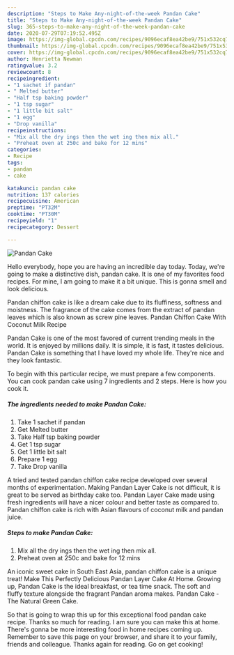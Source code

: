```yaml
---
description: "Steps to Make Any-night-of-the-week Pandan Cake"
title: "Steps to Make Any-night-of-the-week Pandan Cake"
slug: 365-steps-to-make-any-night-of-the-week-pandan-cake
date: 2020-07-29T07:19:52.495Z
image: https://img-global.cpcdn.com/recipes/9096ecaf8ea42be9/751x532cq70/pandan-cake-recipe-main-photo.jpg
thumbnail: https://img-global.cpcdn.com/recipes/9096ecaf8ea42be9/751x532cq70/pandan-cake-recipe-main-photo.jpg
cover: https://img-global.cpcdn.com/recipes/9096ecaf8ea42be9/751x532cq70/pandan-cake-recipe-main-photo.jpg
author: Henrietta Newman
ratingvalue: 3.2
reviewcount: 8
recipeingredient:
- "1 sachet if pandan"
- " Melted butter"
- "Half tsp baking powder"
- "1 tsp sugar"
- "1 little bit salt"
- "1 egg"
- "Drop vanilla"
recipeinstructions:
- "Mix all the dry ings then the wet ing then mix all."
- "Preheat oven at 250c and bake for 12 mins"
categories:
- Recipe
tags:
- pandan
- cake

katakunci: pandan cake 
nutrition: 137 calories
recipecuisine: American
preptime: "PT32M"
cooktime: "PT30M"
recipeyield: "1"
recipecategory: Dessert

---
```



![Pandan Cake](https://img-global.cpcdn.com/recipes/9096ecaf8ea42be9/751x532cq70/pandan-cake-recipe-main-photo.jpg)

Hello everybody, hope you are having an incredible day today. Today, we're going to make a distinctive dish, pandan cake. It is one of my favorites food recipes. For mine, I am going to make it a bit unique. This is gonna smell and look delicious.

Pandan chiffon cake is like a dream cake due to its fluffiness, softness and moistness. The fragrance of the cake comes from the extract of pandan leaves which is also known as screw pine leaves. Pandan Chiffon Cake With Coconut Milk Recipe

Pandan Cake is one of the most favored of current trending meals in the world. It is enjoyed by millions daily. It is simple, it is fast, it tastes delicious. Pandan Cake is something that I have loved my whole life. They're nice and they look fantastic.


To begin with this particular recipe, we must prepare a few components. You can cook pandan cake using 7 ingredients and 2 steps. Here is how you cook it.

<!--inarticleads1-->

##### The ingredients needed to make Pandan Cake:

1. Take 1 sachet if pandan
1. Get  Melted butter
1. Take Half tsp baking powder
1. Get 1 tsp sugar
1. Get 1 little bit salt
1. Prepare 1 egg
1. Take Drop vanilla


A tried and tested pandan chiffon cake recipe developed over several months of experimentation. Making Pandan Layer Cake is not difficult, it is great to be served as birthday cake too. Pandan Layer Cake made using fresh ingredients will have a nicer colour and better taste as compared to. Pandan chiffon cake is rich with Asian flavours of coconut milk and pandan juice. 

<!--inarticleads2-->

##### Steps to make Pandan Cake:

1. Mix all the dry ings then the wet ing then mix all.
1. Preheat oven at 250c and bake for 12 mins


An iconic sweet cake in South East Asia, pandan chiffon cake is a unique treat! Make This Perfectly Delicious Pandan Layer Cake At Home. Growing up, Pandan Cake is the ideal breakfast, or tea time snack. The soft and fluffy texture alongside the fragrant Pandan aroma makes. Pandan Cake - The Natural Green Cake. 

So that is going to wrap this up for this exceptional food pandan cake recipe. Thanks so much for reading. I am sure you can make this at home. There's gonna be more interesting food in home recipes coming up. Remember to save this page on your browser, and share it to your family, friends and colleague. Thanks again for reading. Go on get cooking!
